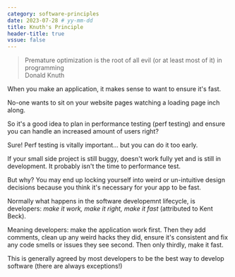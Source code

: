```yaml
---
category: software-principles
date: 2023-07-28 # yy-mm-dd
title: Knuth's Principle
header-title: true
vssue: false
---
```


> Premature optimization is the root of all evil (or at least most of it) in programming  
> Donald Knuth

When you make an application, it makes sense to want to ensure it's fast.

No-one wants to sit on your website pages watching a loading page inch along.

So it's a good idea to plan in performance testing (perf testing) and ensure you can handle an increased amount of users right?

Sure! Perf testing is vitally important... but you can do it too early.

If your small side project is still buggy, doesn't work fully yet and is still in development. It probably isn't the time to performance test.

But why? You may end up locking yourself into weird or un-intuitive design decisions because you think it's necessary for your app to be fast.

Normally what happens in the software developemnt lifecycle, is developers: *make it work, make it right, make it fast* (attributed to Kent Beck).

Meaning developers: make the application work first. Then they add comments, clean up any weird hacks they did, ensure it's consistent and fix any code smells or issues they see second. Then only thirdly, make it fast.

This is generally agreed by most developers to be the best way to develop software (there are always exceptions!)